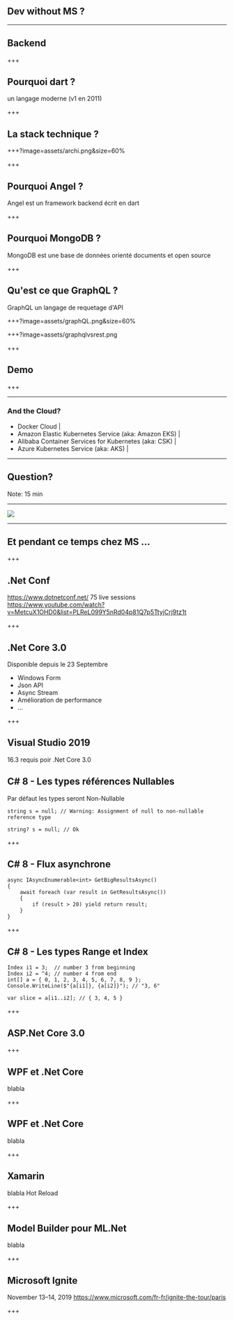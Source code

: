 ## Dev without MS ? 

---
## Backend

+++
## Pourquoi dart ? 

un langage moderne (v1 en 2011)

+++
## La stack technique ? 

+++?image=assets/archi.png&size=60%

+++

## Pourquoi Angel ? 

Angel est un framework backend écrit en dart

+++

## Pourquoi MongoDB ? 

MongoDB est une base de données orienté documents et open source

+++

## Qu'est ce que GraphQL ? 

GraphQL un langage de requetage d'API

+++?image=assets/graphQL.png&size=60%

+++?image=assets/graphqlvsrest.png

+++

## Demo

+++




---

### And the Cloud? 

- Docker Cloud |
- Amazon Elastic Kubernetes Service (aka: Amazon EKS) |
- Alibaba Container Services for Kubernetes (aka: CSK) |
- Azure Kubernetes Service (aka: AKS) | 

---

## Question?

Note: 15 min

---

<img src="assets/Unitag_QRCode_1537289038135.png" class="qr_code">

--- 

## Et pendant ce temps chez MS ...

+++

## .Net Conf

https://www.dotnetconf.net/
75 live sessions
https://www.youtube.com/watch?v=MetcuX1OHD0&list=PLReL099Y5nRd04p81Q7p5TtyjCrj9tz1t

+++

## .Net Core 3.0

Disponible depuis le 23 Septembre
* Windows Form 
* Json API
* Async Stream
* Amélioration de performance
* ...

+++

## Visual Studio 2019
16.3 requis poir .Net Core 3.0

## C# 8 - Les types références Nullables
Par défaut les types seront Non-Nullable
````
string s = null; // Warning: Assignment of null to non-nullable reference type
````

````
string? s = null; // Ok
````

+++

## C# 8 - Flux asynchrone

````
async IAsyncEnumerable<int> GetBigResultsAsync() 
{ 
    await foreach (var result in GetResultsAsync()) 
    { 
        if (result > 20) yield return result;  
    } 
}
````
+++

## C# 8 - Les types Range et Index

````
Index i1 = 3;  // number 3 from beginning 
Index i2 = ^4; // number 4 from end 
int[] a = { 0, 1, 2, 3, 4, 5, 6, 7, 8, 9 }; 
Console.WriteLine($"{a[i1]}, {a[i2]}"); // "3, 6"
````
````
var slice = a[i1..i2]; // { 3, 4, 5 }
````
+++

## ASP.Net Core 3.0


+++

## WPF et .Net Core

blabla

+++

## WPF et .Net Core

blabla

+++

## Xamarin

blabla Hot Reload

+++

## Model Builder pour ML.Net

blabla 

+++

## Microsoft Ignite
November 13–14, 2019
https://www.microsoft.com/fr-fr/ignite-the-tour/paris

+++
